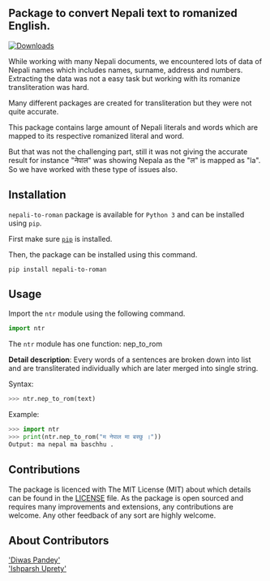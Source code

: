 ## Package to convert Nepali text to romanized English.

[![Downloads](https://pepy.tech/badge/nepali-to-roman)](https://pepy.tech/project/nepali-to-roman) 

While working with many Nepali documents, we encountered lots of data of Nepali names which includes names, surname, address and numbers.
Extracting the data was not a easy task but working with its romanize transliteration was hard.

Many different packages are created for transliteration but they were not quite accurate.

This package contains large amount of Nepali literals and words which are mapped to its respective romanized literal and word.

But that was not the challenging part, still it was not giving the accurate result for instance
"नेपाल" was showing Nepala as the "ल" is mapped as "la".
So we have worked with these type of issues also.

## Installation
`nepali-to-roman` package is available for `Python 3` and can be installed using `pip`. 

First make sure [`pip`](https://pip.pypa.io/en/stable/installing/) is installed.

Then, the package can be installed using this command.
```
pip install nepali-to-roman
```

## Usage

Import the `ntr` module using the following command.
```python
import ntr 
```
The `ntr` module has one function: nep_to_rom

**Detail description**:
Every words of a sentences are broken down into list and are transliterated individually which are later merged into single string.

Syntax:
```python
>>> ntr.nep_to_rom(text)
```

Example:
```python
>>> import ntr
>>> print(ntr.nep_to_rom("म नेपाल मा बस्छु ।"))
Output: ma nepal ma baschhu .


```

## Contributions

The package is licenced with The MIT License (MIT) about which details can be found in the [LICENSE](LICENSE) file. As
the package is open sourced and requires many improvements and extensions, any contributions are welcome. Any other
feedback of any sort are highly welcome.

## About Contributors
['Diwas Pandey'](https://www.diwaspandey.com.np) 
</br>
['Ishparsh Uprety'](https://www.ishparshuprety.com.np/)

